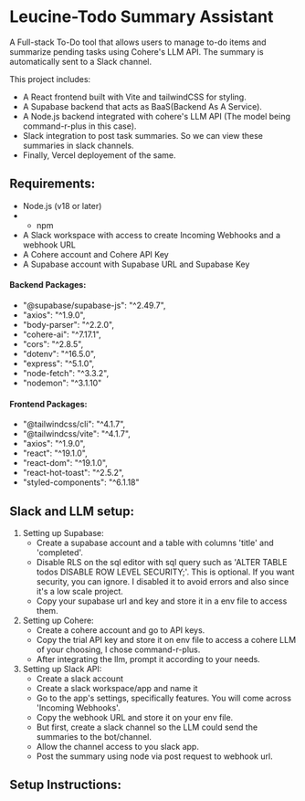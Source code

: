# Leucine-Todo Summary Assistant
A Full-stack To-Do tool that allows users to manage to-do items and summarize pending tasks using Cohere's LLM API. The summary is automatically sent to a Slack channel.

This project includes:
- A React frontend built with Vite and tailwindCSS for styling.
- A Supabase backend that acts as BaaS(Backend As A Service).
- A Node.js backend integrated with cohere's LLM API (The model being command-r-plus in this case).
- Slack integration to post task summaries. So we can view these summaries in slack channels.
- Finally, Vercel deployement of the same.


## Requirements:
- Node.js (v18 or later)
- - npm
- A Slack workspace with access to create Incoming Webhooks and a webhook URL
- A Cohere account and Cohere API Key
- A Supabase account with Supabase URL and Supabase Key
#### Backend Packages:
- "@supabase/supabase-js": "^2.49.7",
- "axios": "^1.9.0",
- "body-parser": "^2.2.0",
- "cohere-ai": "^7.17.1",
- "cors": "^2.8.5",
- "dotenv": "^16.5.0",
- "express": "^5.1.0",
- "node-fetch": "^3.3.2",
- "nodemon": "^3.1.10"
#### Frontend Packages:
- "@tailwindcss/cli": "^4.1.7",
 -   "@tailwindcss/vite": "^4.1.7",
 -   "axios": "^1.9.0",
 -   "react": "^19.1.0",
 -   "react-dom": "^19.1.0",
  -  "react-hot-toast": "^2.5.2",
  -  "styled-components": "^6.1.18"

  ## Slack and LLM setup:
1) Setting up Supabase:
   - Create a supabase account and a table with columns 'title' and 'completed'.
   - Disable RLS on the sql editor with sql query such as 'ALTER TABLE todos DISABLE ROW LEVEL SECURITY;'. This is optional. If you want security, you can ignore. I disabled it to avoid errors and also since it's 
     a low scale project.
   - Copy your supabase url and key and store it in a env file to access them.
2) Setting up Cohere:
   - Create a cohere account and go to API keys.
   - Copy the trial API key and store it on env file to access a cohere LLM of your choosing, I chose command-r-plus.
   - After integrating the llm, prompt it according to your needs.
3) Setting up Slack API:
   - Create a slack account
   - Create a slack workspace/app and name it
   - Go to the app's settings, specifically features. You will come across 'Incoming Webhooks'.
   - Copy the webhook URL and store it on your env file.
   - But first, create a slack channel so the LLM could send the summaries to the bot/channel.
   - Allow the channel access to you slack app.
   - Post the summary using node via post request to webhook url.
  
  ## Setup Instructions:
   


